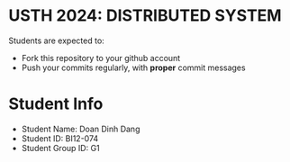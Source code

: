 # USTH 2024: DISTRIBUTED SYSTEM

Students are expected to:

- Fork this repository to your github account
- Push your commits regularly, with **proper** commit messages

# Student Info

- Student Name: Doan Dinh Dang
- Student ID: BI12-074
- Student Group ID: G1
